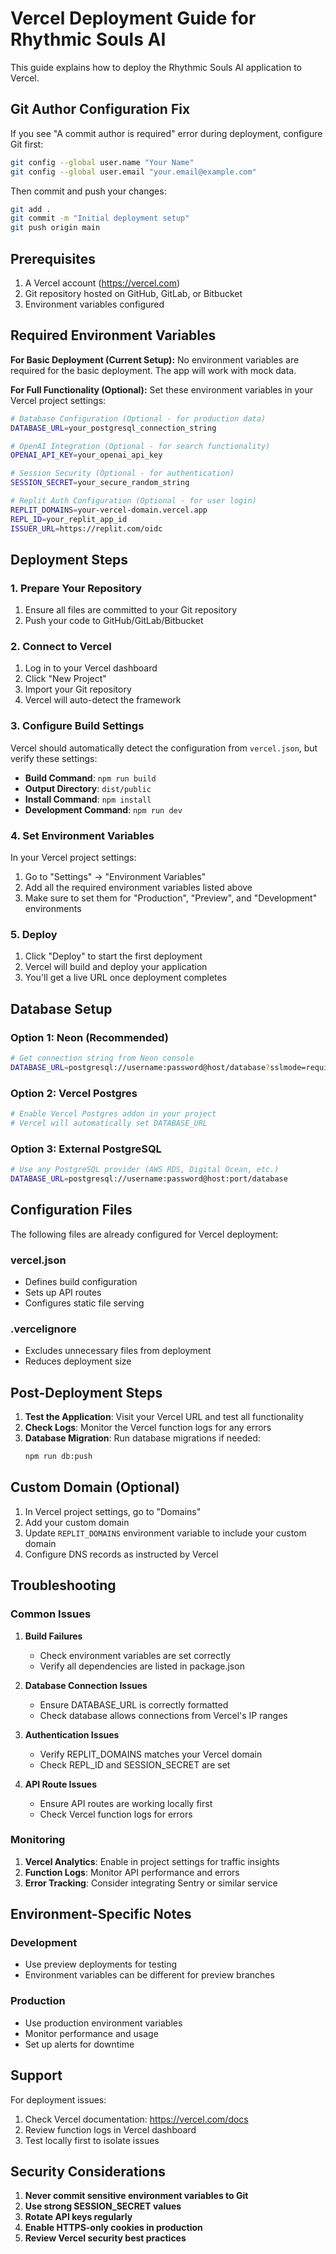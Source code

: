 # Vercel Deployment Guide for Rhythmic Souls AI

This guide explains how to deploy the Rhythmic Souls AI application to Vercel.

## Git Author Configuration Fix

If you see "A commit author is required" error during deployment, configure Git first:

```bash
git config --global user.name "Your Name"
git config --global user.email "your.email@example.com"
```

Then commit and push your changes:
```bash
git add .
git commit -m "Initial deployment setup"
git push origin main
```

## Prerequisites

1. A Vercel account (https://vercel.com)
2. Git repository hosted on GitHub, GitLab, or Bitbucket
3. Environment variables configured

## Required Environment Variables

**For Basic Deployment (Current Setup):**
No environment variables are required for the basic deployment. The app will work with mock data.

**For Full Functionality (Optional):**
Set these environment variables in your Vercel project settings:

```bash
# Database Configuration (Optional - for production data)
DATABASE_URL=your_postgresql_connection_string

# OpenAI Integration (Optional - for search functionality)
OPENAI_API_KEY=your_openai_api_key

# Session Security (Optional - for authentication)
SESSION_SECRET=your_secure_random_string

# Replit Auth Configuration (Optional - for user login)
REPLIT_DOMAINS=your-vercel-domain.vercel.app
REPL_ID=your_replit_app_id
ISSUER_URL=https://replit.com/oidc
```

## Deployment Steps

### 1. Prepare Your Repository

1. Ensure all files are committed to your Git repository
2. Push your code to GitHub/GitLab/Bitbucket

### 2. Connect to Vercel

1. Log in to your Vercel dashboard
2. Click "New Project"
3. Import your Git repository
4. Vercel will auto-detect the framework

### 3. Configure Build Settings

Vercel should automatically detect the configuration from `vercel.json`, but verify these settings:

- **Build Command**: `npm run build`
- **Output Directory**: `dist/public`
- **Install Command**: `npm install`
- **Development Command**: `npm run dev`

### 4. Set Environment Variables

In your Vercel project settings:

1. Go to "Settings" → "Environment Variables"
2. Add all the required environment variables listed above
3. Make sure to set them for "Production", "Preview", and "Development" environments

### 5. Deploy

1. Click "Deploy" to start the first deployment
2. Vercel will build and deploy your application
3. You'll get a live URL once deployment completes

## Database Setup

### Option 1: Neon (Recommended)
```bash
# Get connection string from Neon console
DATABASE_URL=postgresql://username:password@host/database?sslmode=require
```

### Option 2: Vercel Postgres
```bash
# Enable Vercel Postgres addon in your project
# Vercel will automatically set DATABASE_URL
```

### Option 3: External PostgreSQL
```bash
# Use any PostgreSQL provider (AWS RDS, Digital Ocean, etc.)
DATABASE_URL=postgresql://username:password@host:port/database
```

## Configuration Files

The following files are already configured for Vercel deployment:

### vercel.json
- Defines build configuration
- Sets up API routes
- Configures static file serving

### .vercelignore
- Excludes unnecessary files from deployment
- Reduces deployment size

## Post-Deployment Steps

1. **Test the Application**: Visit your Vercel URL and test all functionality
2. **Check Logs**: Monitor the Vercel function logs for any errors
3. **Database Migration**: Run database migrations if needed:
   ```bash
   npm run db:push
   ```

## Custom Domain (Optional)

1. In Vercel project settings, go to "Domains"
2. Add your custom domain
3. Update `REPLIT_DOMAINS` environment variable to include your custom domain
4. Configure DNS records as instructed by Vercel

## Troubleshooting

### Common Issues

1. **Build Failures**
   - Check environment variables are set correctly
   - Verify all dependencies are listed in package.json

2. **Database Connection Issues**
   - Ensure DATABASE_URL is correctly formatted
   - Check database allows connections from Vercel's IP ranges

3. **Authentication Issues**
   - Verify REPLIT_DOMAINS matches your Vercel domain
   - Check REPL_ID and SESSION_SECRET are set

4. **API Route Issues**
   - Ensure API routes are working locally first
   - Check Vercel function logs for errors

### Monitoring

1. **Vercel Analytics**: Enable in project settings for traffic insights
2. **Function Logs**: Monitor API performance and errors
3. **Error Tracking**: Consider integrating Sentry or similar service

## Environment-Specific Notes

### Development
- Use preview deployments for testing
- Environment variables can be different for preview branches

### Production
- Use production environment variables
- Monitor performance and usage
- Set up alerts for downtime

## Support

For deployment issues:
1. Check Vercel documentation: https://vercel.com/docs
2. Review function logs in Vercel dashboard
3. Test locally first to isolate issues

## Security Considerations

1. **Never commit sensitive environment variables to Git**
2. **Use strong SESSION_SECRET values**
3. **Rotate API keys regularly**
4. **Enable HTTPS-only cookies in production**
5. **Review Vercel security best practices**